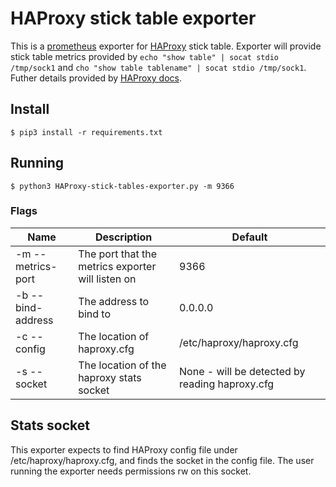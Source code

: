 # HAProxy stick table exporter

This is a [prometheus](https://prometheus.io/) exporter for [HAProxy](https://www.haproxy.org/) stick table.
Exporter will provide stick table metrics provided by `echo "show table" | socat stdio /tmp/sock1` and `cho "show table tablename" | socat stdio /tmp/sock1`.
Futher details provided by [HAProxy docs](https://cbonte.github.io/haproxy-dconv/1.8/management.html#9.3-show%20table).

## Install

```
$ pip3 install -r requirements.txt
```

## Running
```
$ python3 HAProxy-stick-tables-exporter.py -m 9366
```


### Flags

Name | Description | Default
-----|-------------|--------
-m --metrics-port | The port that the metrics exporter will listen on | 9366
-b --bind-address | The address to bind to | 0.0.0.0
-c --config | The location of haproxy.cfg | /etc/haproxy/haproxy.cfg
-s --socket | The location of the haproxy stats socket | None - will be detected by reading haproxy.cfg


## Stats socket
This exporter expects to find HAProxy config file under /etc/haproxy/haproxy.cfg, and finds the socket in the config file.
The user running the exporter needs permissions rw on this socket.

